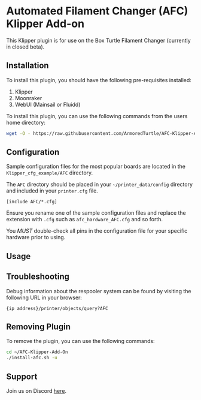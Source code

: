 # Automated Filament Changer (AFC) Klipper Add-on

This Klipper plugin is for use on the Box Turtle Filament Changer (currently in closed beta). 

## Installation

To install this plugin, you should have the following pre-requisites installed:

  1) Klipper
  2) Moonraker
  3) WebUI (Mainsail or Fluidd) 

To install this plugin, you can use the following commands from the users home directory:

```bash
wget -O - https://raw.githubusercontent.com/ArmoredTurtle/AFC-Klipper-Add-On/main/install-afc.sh | bash
```

## Configuration

Sample configuration files for the most popular boards are located in the `Klipper_cfg_example/AFC` directory.

The `AFC` directory should be placed in your `~/printer_data/config` directory and included in your `printer.cfg` file.

```
[include AFC/*.cfg]
```

Ensure you rename one of the sample configuration files and replace the extension with `.cfg` such as `afc_hardware_AFC.cfg` and so forth.

You *MUST* double-check all pins in the configuration file for your specific hardware prior to using.
## Usage


## Troubleshooting

Debug information about the respooler system can be found by visiting the following URL in your browser:

`{ip address}/printer/objects/query?AFC`


## Removing Plugin

To remove the plugin, you can use the following commands:

```bash
cd ~/AFC-Klipper-Add-On
./install-afc.sh -u
```

## Support

Join us on Discord [here](https://www.youtube.com/redirect?event=video_description&redir_token=QUFFLUhqbk9nSWh2YlRNR3hRYUlEdkVEeVV5VTNUNEo3QXxBQ3Jtc0trYjUtazZiVlZYM1Q4eFhlby05bGJodjFlMVRMOUwwa2NhSGdYMWptSXN0ZW45Y1hKR0dyc0Zmc3QtTlo3Yk5RM2RrcGNDU2tCXzVDa2FNSzlDam4tN3NGZEpSSEF3YUtBUXNya1h0TDhmampkeWEwOA&q=https%3A%2F%2Fdiscord.gg%2FXq9Y3CjYbd&v=sNd2FQ8EbhI).

